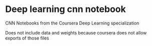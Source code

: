 # Deep learning cnn notebook
CNN Notebooks from the Coursera Deep Learning specialization

Does not include data and weights because coursera does not allow exports of those files
